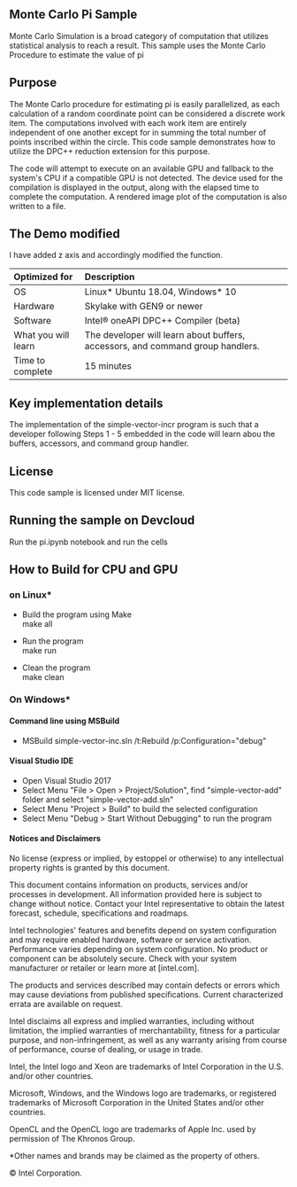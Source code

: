 ## Monte Carlo Pi Sample
Monte Carlo Simulation is a broad category of computation that utilizes statistical analysis to reach a result. This sample uses the Monte Carlo Procedure to estimate the value of pi
## Purpose
The Monte Carlo procedure for estimating pi is easily parallelized, as each calculation of a random coordinate point can be considered a discrete work item. The computations involved with each work item are entirely independent of one another except for in summing the total number of points inscribed within the circle. This code sample demonstrates how to utilize the DPC++ reduction extension for this purpose.

The code will attempt to execute on an available GPU and fallback to the system's CPU if a compatible GPU is not detected. The device used for the compilation is displayed in the output, along with the elapsed time to complete the computation. A rendered image plot of the computation is also written to a file.
## The Demo modified
I have added z axis and accordingly modified the function.

| Optimized for                       | Description
|:---                               |:---
| OS                                | Linux* Ubuntu 18.04, Windows* 10
| Hardware                          | Skylake with GEN9 or newer
| Software                          | Intel&reg; oneAPI DPC++ Compiler (beta)
| What you will learn               | The developer will learn about buffers, accessors, and command group handlers.
| Time to complete                  | 15 minutes  
  
## Key implementation details 
The implementation of the simple-vector-incr program is such that a developer following Steps 1 - 5 embedded in the code will learn abou the buffers, accessors, and command group handler.

## License  
This code sample is licensed under MIT license. 
## Running the sample on Devcloud
Run the pi.ipynb notebook and run the cells

## How to Build for CPU and GPU 

### on Linux*  
   * Build the program using Make  
    make all  

   * Run the program  
    make run  

   * Clean the program  
    make clean 

### On Windows*

#### Command line using MSBuild

*  MSBuild simple-vector-inc.sln /t:Rebuild /p:Configuration="debug"

#### Visual Studio IDE

* Open Visual Studio 2017
* Select Menu "File > Open > Project/Solution", find "simple-vector-add" folder and select "simple-vector-add.sln"
* Select Menu "Project > Build" to build the selected configuration
* Select Menu "Debug > Start Without Debugging" to run the program

#### Notices and Disclaimers

No license (express or implied, by estoppel or otherwise) to any intellectual property rights is granted by this document.

This document contains information on products, services and/or processes in development. All information provided here is subject to change without notice. Contact your Intel representative to obtain the latest forecast, schedule, specifications and roadmaps.

Intel technologies' features and benefits depend on system configuration and may require enabled hardware, software or service activation. Performance varies depending on system configuration. No product or component can be absolutely secure. Check with your system manufacturer or retailer or learn more at [intel.com]. 

The products and services described may contain defects or errors which may cause deviations from published specifications. Current characterized errata are available on request.

Intel disclaims all express and implied warranties, including without limitation, the implied warranties of merchantability, fitness for a particular purpose, and non-infringement, as well as any warranty arising from course of performance, course of dealing, or usage in trade.

Intel, the Intel logo and Xeon are trademarks of Intel Corporation in the U.S. and/or other countries.

Microsoft, Windows, and the Windows logo are trademarks, or registered trademarks of Microsoft Corporation in the United States and/or other countries.

OpenCL and the OpenCL logo are trademarks of Apple Inc. used by permission of The Khronos Group.

*Other names and brands may be claimed as the property of others.

© Intel Corporation.
